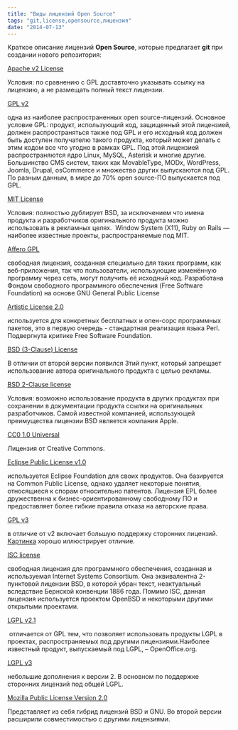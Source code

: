 ```yaml
---
title: "Виды лицензий Open Source"
tags: "git,license,opensource,лицензия"
date: "2014-07-13"
---
```


Краткое описание лицензий **Open Source**, которые предлагает **git** при создании нового репозитория:

[Apache v2 License](https://www.apache.org/licenses/LICENSE-2.0.html)

Условия: по сравнению с GPL доставточно указывать ссылку на лицензию, а не размещать полный текст лицензии.

[GPL v2](https://www.gnu.org/licenses/gpl-2.0.html)

одна из наиболее распространенных open source-лицензий. Основное условие GPL: продукт, использующий код, защищенный этой лицензией, должен распространяться также под GPL и его исходный код должен быть доступен получателю такого продукта, который может делать с этим кодом все что угодно в рамках GPL. Под этой лицензией распространяются ядро Linux, MySQL, Asterisk и многие другие. Большинство CMS систем, таких как MovableType, MODx, WordPress, Joomla, Drupal, osCommerce и множество других выпускаются под GPL. По разным данным, в мире до 70% open source-ПО выпускается под GPL.

[MIT License](https://opensource.org/licenses/MIT)

Условия: полностью дублирует BSD, за исключением что имена продукта и разработчиков оригинального продукта можно использовать в рекламных целях.  Window System (X11), Ruby on Rails — наиболее известные проекты, распространяемые под MIT.

[Affero GPL](https://www.gnu.org/licenses/agpl-3.0.html)

свободная лицензия, созданная специально для таких программ, как веб‐приложения, так что пользователи, использующие изменённую программу через сеть, могут получить её исходный код. Разработана Фондом свободного программного обеспечения (Free Software Foundation) на основе GNU General Public License

[Artistic License 2.0](https://opensource.org/licenses/Artistic-2.0)

используется для конкретных бесплатных и опен-сорс программных пакетов, это в первую очередь - стандартная реализация языка Perl. Подвергнута критике Free Software Foundation.

[BSD (3-Clause) License](https://opensource.org/licenses/BSD-3-Clause)

В отличии от второй версии появился 3тий пункт, который запрещает использование автора оригинального продукта с целью рекламы.

[BSD 2-Clause license](https://opensource.org/licenses/BSD-2-Clause)

Условия: возможно использование продукта в других продуктах при сохранении в документации продукта ссылки на оригинальных разработчиков. Самой известной компанией, использующей преимущества лицензии BSD является компания Apple.

[CC0 1.0 Universal](https://creativecommons.org/publicdomain/zero/1.0/legalcode)

Лицензия от Creative Commons.

[Eclipse Public License v1.0](https://www.eclipse.org/legal/epl-v10.html)

используется Eclipse Foundation для своих продуктов. Она базируется на Common Public License, однако удаляет некоторые понятия, относящиеся к спорам относительно патентов. Лицензия EPL более дружественна к бизнес-ориентированному свободному ПО и предоставляет более гибкие правила отказа на авторские права.

[GPL v3](https://www.gnu.org/copyleft/gpl.html)

в отличие от v2 включает большую поддержку сторонних лицензий. [Картинка](https://www.gnu.org/licenses/quick-guide-gplv3-compatibility.png) хорошо иллюстрирует отличие.

[ISC license](https://www.isc.org/downloads/software-support-policy/isc-license/)

свободная лицензия для программного обеспечения, созданная и используемая Internet Systems Consortium. Она эквивалентна 2-пунктовой лицензии BSD, в которой убран текст, неактуальный вследствие Бернской конвенции 1886 года. Помимо ISC, данная лицензия используется проектом OpenBSD и некоторыми другими открытыми проектами.

[LGPL v2.1](https://www.gnu.org/licenses/lgpl-2.1.html)

 отличается от GPL тем, что позволяет использовать продукты LGPL в проектах, распространяемых под другими лицензиями.Наиболее известный продукт, выпускаемый под LGPL, – OpenOffice.org.

[LGPL v3](https://www.gnu.org/licenses/lgpl.html)

небольшие дополнения к версии 2. В основном по поддержке сторонних лицензий под общей LGPL.

[Mozilla Public License Version 2.0](https://www.mozilla.org/MPL/2.0/)

Представляет из себя гибрид лицензий BSD и GNU. Во второй версии расширили совместимостью с другими лицензиями.
